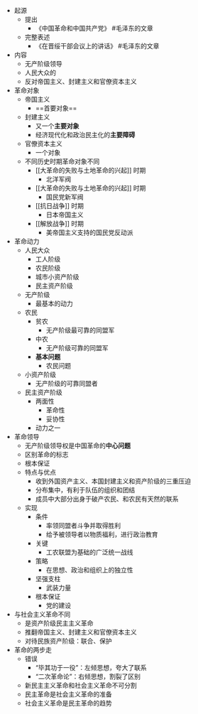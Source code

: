 - 起源
	- 提出
		- 《中国革命和中国共产党》 #毛泽东的文章
	- 完整表述
		- 《在晋绥干部会议上的讲话》 #毛泽东的文章
- 内容
	- 无产阶级领导
	- 人民大众的
	- 反对帝国主义、封建主义和官僚资本主义
- 革命对象
	- 帝国主义
		- ==首要对象==
	- 封建主义
		- 又一个**主要对象**
		- 经济现代化和政治民主化的**主要障碍**
	- 官僚资本主义
		- 一个对象
	- 不同历史时期革命对象不同
		- [[大革命的失败与土地革命的兴起]] 时期
			- 北洋军阀
		- [[大革命的失败与土地革命的兴起]] 时期
			- 国民党新军阀
		- [[抗日战争]] 时期
			- 日本帝国主义
		- [[解放战争]] 时期
			- 美帝国主义支持的国民党反动派
- 革命动力
	- 人民大众
		- 工人阶级
		- 农民阶级
		- 城市小资产阶级
		- 民主资产阶级
	- 无产阶级
		- 最基本的动力
	- 农民
		- 贫农
			- 无产阶级最可靠的同盟军
		- 中农
			- 无产阶级可靠的同盟军
		- **基本问题**
			- 农民问题
	- 小资产阶级
		- 无产阶级的可靠同盟者
	- 民主资产阶级
		- 两面性
			- 革命性
			- 妥协性
		- 动力之一
- 革命领导
	- 无产阶级领导权是中国革命的**中心问题**
	- 区别革命的标志
	- 根本保证
	- 特点与优点
		- 收到外国资产主义、本国封建主义和资产阶级的三重压迫
		- 分布集中，有利于队伍的组织和团结
		- 成员中大部分出身于破产农民、和农民有天然的联系
	- 实现
		- 条件
			- 率领同盟者斗争并取得胜利
			- 给予被领导者以物质福利，进行政治教育
		- 关键
			- 工农联盟为基础的广泛统一战线
		- 策略
			- 在思想、政治和组织上的独立性
		- 坚强支柱
			- 武装力量
		- 根本保证
			- 党的建设
- 与社会主义革命不同
	- 是资产阶级民主主义革命
	- 推翻帝国主义、封建主义和官僚资本主义
	- 对待民族资产阶级：联合、保护
- 革命的两步走
	- 错误
		- “毕其功于一役”：左倾思想，夸大了联系
		- “二次革命论”：右倾思想，割裂了区别
	- 新民主主义革命和社会主义革命不可分割
	- 民主革命是社会主义革命的准备
	- 社会主义革命是民主革命的趋势